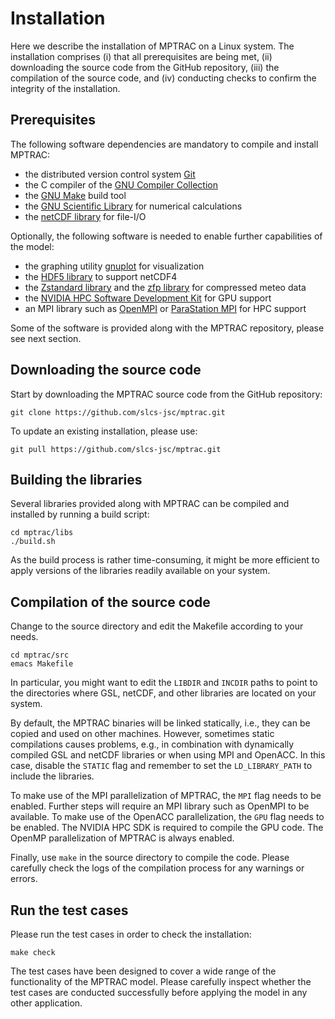 # Installation

Here we describe the installation of MPTRAC on a Linux system. The installation comprises (i) that all prerequisites are being met, (ii) downloading the source code from the GitHub repository, (iii) the compilation of the source code, and (iv) conducting checks to confirm the integrity of the installation.

## Prerequisites

The following software dependencies are mandatory to compile and install MPTRAC:

* the distributed version control system [Git](https://git-scm.com/)
* the C compiler of the [GNU Compiler Collection](https://gcc.gnu.org)
* the [GNU Make](https://www.gnu.org/software/make) build tool
* the [GNU Scientific Library](https://www.gnu.org/software/gsl) for numerical calculations
* the [netCDF library](http://www.unidata.ucar.edu/software/netcdf) for file-I/O

Optionally, the following software is needed to enable further capabilities of the model:

* the graphing utility [gnuplot](http://www.gnuplot.info) for visualization
* the [HDF5 library](https://www.hdfgroup.org/solutions/hdf5) to support netCDF4
* the [Zstandard library](https://facebook.github.io/zstd) and the [zfp library](https://computing.llnl.gov/projects/zfp) for compressed meteo data
* the [NVIDIA HPC Software Development Kit](https://developer.nvidia.com/hpc-sdk) for GPU support
* an MPI library such as [OpenMPI](https://www.open-mpi.org) or [ParaStation MPI](https://github.com/ParaStation/psmpi) for HPC support

Some of the software is provided along with the MPTRAC repository, please see next section.

## Downloading the source code

Start by downloading the MPTRAC source code from the GitHub repository:

    git clone https://github.com/slcs-jsc/mptrac.git

To update an existing installation, please use:

    git pull https://github.com/slcs-jsc/mptrac.git

## Building the libraries

Several libraries provided along with MPTRAC can be compiled and installed by running a build script:

    cd mptrac/libs
    ./build.sh

As the build process is rather time-consuming, it might be more efficient to apply versions of the libraries readily available on your system.

## Compilation of the source code

Change to the source directory and edit the Makefile according to your needs.

    cd mptrac/src
    emacs Makefile

In particular, you might want to edit the `LIBDIR` and `INCDIR` paths to point to the directories where GSL, netCDF, and other libraries are located on your system.

By default, the MPTRAC binaries will be linked statically, i.e., they can be copied and used on other machines. However, sometimes static compilations causes problems, e.g., in combination with dynamically compiled GSL and netCDF libraries or when using MPI and OpenACC. In this case, disable the `STATIC` flag and remember to set the `LD_LIBRARY_PATH` to include the libraries.

To make use of the MPI parallelization of MPTRAC, the `MPI` flag needs to be enabled. Further steps will require an MPI library such as OpenMPI to be available. To make use of the OpenACC parallelization, the `GPU` flag needs to be enabled. The NVIDIA HPC SDK is required to compile the GPU code. The OpenMP parallelization of MPTRAC is always enabled.

Finally, use `make` in the source directory to compile the code. Please carefully check the logs of the compilation process for any warnings or errors.

## Run the test cases

Please run the test cases in order to check the installation:

    make check

The test cases have been designed to cover a wide range of the functionality of the MPTRAC model. Please carefully inspect whether the test cases are conducted successfully before applying the model in any other application.

